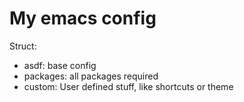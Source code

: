 # My emacs config
Struct:
- asdf: base config
- packages: all packages required
- custom: User defined stuff, like shortcuts or theme
